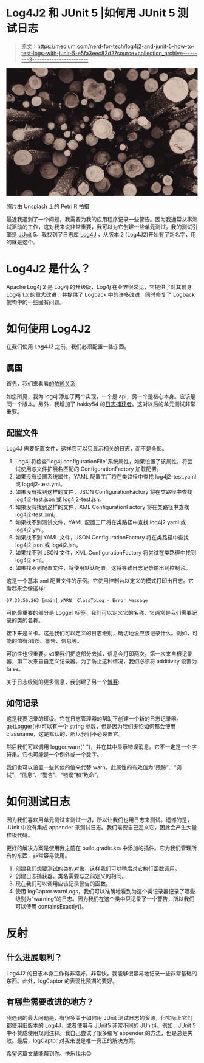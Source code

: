 # Log4J2 和 JUnit 5 |如何用 JUnit 5 测试日志

> 原文：<https://medium.com/nerd-for-tech/log4j2-and-junit-5-how-to-test-logs-with-junit-5-e5fa3eec82d2?source=collection_archive---------3----------------------->

![](img/da5a1ebedd1653e1f8ea2e08f5bb9a93.png)

照片由 [Unsplash](https://unsplash.com?utm_source=medium&utm_medium=referral) 上的 [Petri R](https://unsplash.com/@petri_r?utm_source=medium&utm_medium=referral) 拍摄

最近我遇到了一个问题，我需要为我的应用程序记录一些警告。因为我通常从事测试驱动的工作，这对我来说非常重要，我可以为它创建一些单元测试。我的测试引擎是 [JUnit](https://junit.org/junit5/) 5。我找到了日志库 [Log4J](https://logging.apache.org/log4j/log4j-2.2/index.html) ，从版本 2 (Log4J2)开始有了新名字，用的就是这个。

# Log4J2 是什么？

Apache Log4j 2 是 Log4j 的升级版，Log4j 在业界很常见，它提供了对其前身 Log4j 1.x 的重大改进，并提供了 Logback 中的许多改进，同时修复了 Logback 架构中的一些固有问题。

# 如何使用 Log4J2

在我们使用 Log4J2 之前，我们必须配置一些东西。

## 属国

首先，我们来看看[的依赖关系](https://logging.apache.org/log4j/log4j-2.2/maven-artifacts.html):

如您所见，我为 log4j 添加了两个实现，一个是 api，另一个是核心本身。应该是同一个版本。另外，我增加了 hakky54 的[日志捕获者](https://github.com/Hakky54/log-captor)。这对以后的单元测试非常重要。

## 配置文件

Log4J 需要[配置](https://logging.apache.org/log4j/log4j-2.2/manual/configuration.html)文件，这样它可以只显示相关的日志，而不是全部。

1.  Log4j 将检查“log4j.configurationFile”系统属性，如果设置了该属性，将尝试使用与文件扩展名匹配的 ConfigurationFactory 加载配置。
2.  如果没有设置系统属性，YAML 配置工厂将在类路径中查找 log4j2-test.yaml 或 log4j2-test.yml。
3.  如果没有找到这样的文件，JSON ConfigurationFactory 将在类路径中查找 log4j2-test.json 或 log4j2-test.jsn。
4.  如果没有找到这样的文件，XML ConfigurationFactory 将在类路径中查找 log4j2-test.xml。
5.  如果找不到测试文件，YAML 配置工厂将在类路径中查找 log4j2.yaml 或 log4j2.yml。
6.  如果找不到 YAML 文件，JSON ConfigurationFactory 将在类路径中查找 log4j2.json 或 log4j2.jsn。
7.  如果找不到 JSON 文件，XML ConfigurationFactory 将尝试在类路径中找到 log4j2.xml。
8.  如果找不到配置文件，将使用默认配置。这将导致日志记录输出到控制台。

这是一个基本 xml 配置文件的示例。它使用控制台以定义的模式打印出日志。它看起来会像这样:

```
07:39:56.263 [main] WARN  ClassToLog - Error Message
```

可能最重要的部分是 Logger 标签。我们可以定义它的名称，它通常是我们需要记录的类的名称。

接下来是关卡。这是我们可以定义的日志级别，确切地说应该记录什么。例如，可能的值有:错误、警告、信息等。

可加性也很重要。如果我们把这部分去掉，信息会打印两次。第一次来自根记录器，第二次来自自定义记录器。为了防止这种情况，我们必须将 additivity 设置为 false。

关于日志级别的更多信息，我创建了另一个[博客](/codex/log4j2-create-custom-log-levels-and-how-to-use-them-48685e133fd1):

## 如何记录

这是我要记录的班级。它在日志管理器的帮助下创建一个新的日志记录器。getLogger()也可以有一个 string 参数，但是因为我们无论如何都会使用 classname，这是默认的，所以我们不必设置它。

然后我们可以调用 logger.warn(" ")，并在其中显示错误消息。它不一定是一个字符串。它也可能是一个例外或一个数字。

我们也可以设置一些其他的值来代替 warn。此属性的有效值为“跟踪”、“调试”、“信息”、“警告”、“错误”和“致命”。

# 如何测试日志

因为我们喜欢用单元测试来测试一切，所以让我们也用日志来测试。遗憾的是，JUnit 中没有集成 appender 来测试日志。我们需要自己定义它，因此会产生大量样板代码。

更好的解决方案是使用我之前在 build.gradle.kts 中添加的插件。它为我们管理所有的东西，非常容易使用。

1.  创建我们想要测试的类的对象，这样我们可以稍后对它执行函数调用。
2.  创建日志捕获器。类名需要与之前定义的相同。
3.  现在我们可以调用应该记录警告的函数。
4.  使用 logCaptor.warnLogs，我们可以准确地看到为这个类记录器记录了哪些级别为“warning”的日志。因为我们在这个类中只记录了一个警告，所以我们可以使用 containsExactly()。

# 反射

## 什么进展顺利？

Log4J2 的日志本身工作得非常好，非常快。我能够很容易地记录一些非常基础的东西。此外，logCaptor 的表现比预期的要好。

## 有哪些需要改进的地方？

我遇到的最大问题是，有很多关于如何用 JUnit 测试日志的资源，但实际上它们都使用旧版本的 Log4J，或者使用与 JUnit5 非常不同的 JUnit4。例如，JUnit 5 中不赞成使用规则注释。我自己尝试了很多编写 appender 的方法，但是总是失败。最后，logCaptor 对我来说是唯一真正的解决方案。

希望这篇文章能帮到你。快乐伐木😊